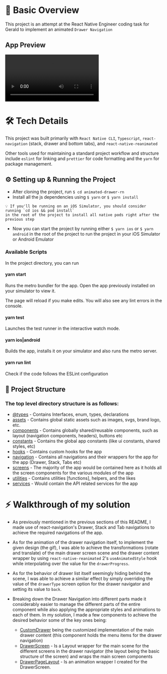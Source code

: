 # 📜 Basic Overview

This project is an attempt at the React Native Engineer coding task for Gerald to implement an animated `Drawer Navigation`

## App Preview

![app preview](./src//assets/preview.mp4).

# 🛠 Tech Details

This project was built primarily with `React Native CLI`, `Typescript`, `react-navigation` (stack, drawer and bottom tabs), and `react-native-reanimated`

Other tools used for maintaining a standard project workflow and structure include `eslint` for linking and `prettier` for code formatting and the `yarn` for package management.

## ⚙️ Setting up & Running the Project

- After cloning the project, run `$ cd animated-drawer-rn`
- Install all the js dependencies using `$ yarn` or `$ yarn install`

```
💡 If you'll be running on an iOS Simulator, you should consider running `cd ios && pod install`
in the root of the project to install all native pods right after the previous step
```

- Now you can start the project by running either `$ yarn ios` or `$ yarn android` in the root of the project to run the project in your iOS Simulator or Android Emulator

### Available Scripts

In the project directory, you can run

#### yarn start

Runs the metro bundler for the app.
Open the app previously installed on your simulator to view it.

The page will reload if you make edits.
You will also see any lint errors in the console.

#### yarn test

Launches the test runner in the interactive watch mode.

#### yarn ios|android

Builds the app, installs it on your simulator and also runs the metro server.

#### yarn run lint

Check if the code follows the ESLint configuration

## 🧱 Project Structure

### The top level directory structure is as follows:

- [@types](src%2F%40types) - Contains Interfaces, enum, types, declarations
- [assets](src%2Fassets) - Contains global static assets such as images, svgs, brand logo, etc.
- [components](src%2Fcomponents) - Contains globally shared/reusable components, such as layout (navigation components, headers), buttons etc
- [constants](src%2Fconstants) - Contains the global app constants (like ui constants, shared styles, etc)
- [hooks](src%2Fhooks) - Contains custom hooks for the app
- [navigation](src%2Fnavigation) - Contains all navigations and their wrappers for the app for the app (Drawer, Stack, Tabs etc)
- [screens](src%2Fscreens) - The majority of the app would be contained here as it holds all the screen components for the various modules of the app
- [utilities](src%2Futilities) - Contains utilities [functions], helpers, and the likes
- [services](src%2Fservices) - Would contain the API related services for the app

# ⚡️ Walkthrough of my solution

- As previously mentioned in the previous sections of this README, I made use of react-navigation's Drawer, Stack and Tab navigations to achieve the required navigations of the app.

- As for the animation of the drawer navigation itself, to implement the given design (the gif), I was able to achieve the transformations (rotate and translate) of the main drawer screen scene and the drawer content wrapper by using `react-native-reanimated` 2's `useAnimatedStyle` hook while interpolating over the value for the `drawerProgress`.

- As for the behavior of drawer list itself seemingly hiding behind the scene, I was able to achieve a similar effect by simply overriding the value of the `drawerType` screen option for the drawer navigator and setting its value to `back`.

- Breaking down the Drawer Navigation into different parts made it considerably easier to manage the different parts of the entire component while also applying the appropriate styles and animations to each of them. In my solution, I made a few components to achieve the desired behavior some of the key ones being:
  - [CustomDrawer](src/navigation/Drawer/CustomDrawer.tsx) being the customized implementation of the main drawer content (this component holds the menu items for the drawer navigation)
  - [DrawerScreen](src/components/layout/navigation/drawer/DrawerPageLayout/DrawerScreen.tsx) - Is a Layout wrapper for the main scene for the different screens in the drawer navigator (the layout being the basic structure of the screen) and wraps the main screen components
  - [DrawerPageLayout](src/components/layout/navigation/drawer/DrawerPageLayout/DrawerScreen.tsx) - Is an animation wrapper I created for the DrawerScreen.
